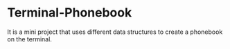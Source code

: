 # Terminal-Phonebook

It is a mini project that uses different data structures to create a phonebook on the terminal.
